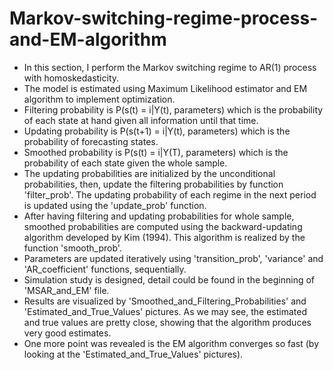 # Markov-switching-regime-process-and-EM-algorithm
- In this section, I perform the Markov switching regime to AR(1) process with homoskedasticity.
- The model is estimated using Maximum Likelihood estimator and EM algorithm to implement optimization.
- Filtering probability is P(s(t) = i|Y(t), parameters) which is the probability of each state at hand given all information until that time.
- Updating probability is P(s(t+1) = i|Y(t), parameters) which is the probability of forecasting states.
- Smoothed probability is P(s(t) = i|Y(T), parameters) which is the probability of each state given the whole sample.
- The updating probabilities are initialized by the unconditional probabilities, then, update the filtering probabilities by function 'filter_prob'. The updating probability of each regime in the next period is updated using the 'update_prob' function.
- After having filtering and updating probabilities for whole sample, smoothed probabilities are computed using the backward-updating algorithm developed by Kim (1994). This algorithm is realized by the function 'smooth_prob'.
- Parameters are updated iteratively using 'transition_prob', 'variance' and 'AR_coefficient' functions, sequentially.
- Simulation study is designed, detail could be found in the beginning of 'MSAR_and_EM' file.
- Results are visualized by 'Smoothed_and_Filtering_Probabilities' and 'Estimated_and_True_Values' pictures. As we may see, the estimated and true values are pretty close, showing that the algorithm produces very good estimates.
- One more point was revealed is the EM algorithm converges so fast (by looking at the 'Estimated_and_True_Values' pictures).
